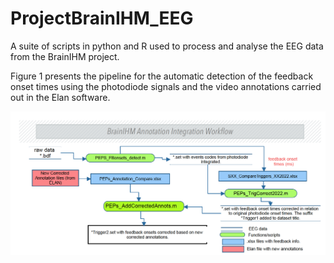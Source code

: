 # ProjectBrainIHM_EEG
A suite of scripts in python and R used to process and analyse the EEG data from the BrainIHM project. 

Figure 1 presents the pipeline for the automatic detection of the feedback onset times using the photodiode signals and the video annotations carried out in the Elan software.

![Automatic feedback onset detection](Images/EventCoding_Workflow.png)

